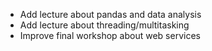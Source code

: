 * Add lecture about pandas and data analysis
* Add lecture about threading/multitasking
* Improve final workshop about web services
